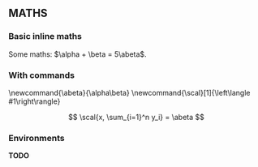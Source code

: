 ## MATHS

### Basic inline maths

Some maths: $\alpha + \beta = 5\abeta$.

### With commands

\newcommand{\abeta}{\alpha\beta}
\newcommand{\scal}[1]{\left\langle #1\right\rangle}

$$
  \scal{x, \sum_{i=1}^n y_i} = \abeta
$$

### Environments
**TODO**
